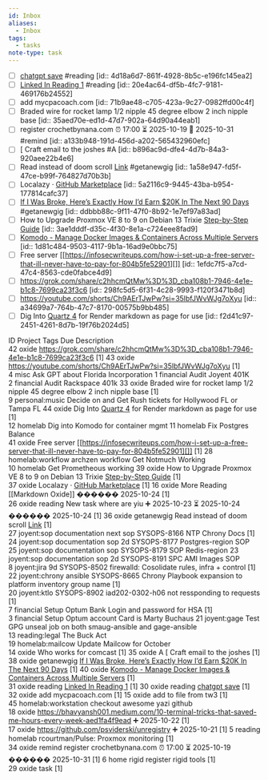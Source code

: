 ```yaml
---
id: Inbox
aliases:
  - Inbox
tags:
  - tasks
note-type: task
---
```

- [ ] [chatgpt save](https://chatgpt.com/share/68f32e9c-9600-8007-96a8-7bac657f7e03) #reading [id:: 4d18a6d7-861f-4928-8b5c-e196fc145ea2]
- [ ] [Linked In Reading 1](https://www.linkedin.com/posts/raj-shekhar-yadav-8a5b7b229_everyone-wants-a-remote-job-but-few-know-activity-7385203524541931520-cDLQ?utm_source=share&utm_medium=member_android&rcm=ACoAAAAFJDoBbq8S3JSY-5hi4Hpb81209trvlaw) #reading [id:: 20e4ac64-df5b-4fc7-9181-469176b24552]
- [ ] add mycpacoach.com [id:: 71b9ae48-c705-423a-9c27-0982ffd00c4f]
- [ ] Braded wire for rocket lamp 1/2 nipple 45 degree elbow 2 inch nipple base [id:: 35aed70e-ed1d-47d7-902a-64d90a44eab1]
- [ ] register crochetbynana.com   ⏰ 17:00 ⏳ 2025-10-19 📅 2025-10-31 #remind [id:: a133b948-191d-456d-a202-565432960efc]
- [ ] [ Craft email to the joshes #A [id:: b896ac9d-dfe4-4d7b-84a3-920aee22b4e6]
- [ ] Read instead of doom scroll  [Link](https://cultivatedculture.com/chatgpt-resume-prompt) #getanewgig [id:: 1a58e947-fd5f-47ce-b99f-764827d70b3b]
- [ ] Localazy · [GitHub Marketplace](https://github.com/marketplace/localazy) [id:: 5a2116c9-9445-43ba-b954-177814cafc37]
- [ ] [If I Was Broke, Here’s Exactly How I’d Earn $20K In The Next 90 Days](https://youtube.com/shorts/o_csjFrhzzg?si=UHyHfKfdF8FJ0PYT) #getanewgig [id:: ddbbb88c-9f11-47f0-8b92-1e7ef97a83ad]
- [ ] How to Upgrade Proxmox VE 8 to 9 on Debian 13 Trixie [Step-by-Step Guide](https://noted.lol/proxmox-ve-8-to-9-upgrade) [id:: 3ae1dddf-d35c-4f30-8e1a-c724eee8fad9]
- [ ] [Komodo - Manage Docker Images & Containers Across Multiple Servers](https://noted.lol/komodo/) [id:: 1d81c484-9503-4117-9b1a-16ad9e0bbc75]
- [ ] Free server [[https://infosecwriteups.com/how-i-set-up-a-free-server-that-ill-never-have-to-pay-for-804b5fe52901][]] [id:: 1efdc7f5-a7cd-47c4-8563-cde0fabce4d9]
- [ ] <https://grok.com/share/c2hhcmQtMw%3D%3D_cba108b1-7946-4e1e-b1c8-7699ca23f3c6> [id:: 298fc5d5-6f31-4c28-9993-f120f3471b8d]
- [ ] <https://youtube.com/shorts/Ch9AErTJwPw?si=35lbfJWvWJg7oXyu> [id:: a34699a7-764b-47c7-8170-00575b9bb485]
- [ ] Dig Into [Quartz 4](https://quartz.jzhao.xyz/) for Render markdown as page for use [id:: f2d41c97-2451-4261-8d7b-19f76b2024d5]

ID Project             Tags                   Due  Description                                                                                                                                                                                                                                            
42 oxide                                           <https://grok.com/share/c2hhcmQtMw%3D%3D_cba108b1-7946-4e1e-b1c8-7699ca23f3c6> [1]
43 oxide                                           <https://youtube.com/shorts/Ch9AErTJwPw?si=35lbfJWvWJg7oXyu> [1]                                                                                                                                                                                       
 4 misc                                            Ask GPT about Florida Incorporation
 1 financial                                       Audit Joyent 401K                                                                                                                                                                                                                                      
 2 financial                                       Audit Rackspace 401k
33 oxide                                           Braded wire for rocket lamp 1/2 nipple 45 degree elbow 2 inch nipple base [1]                                                                                                                                                                          
 9 personal:music                                  Decide on and Get Rush tickets for Hollywood FL or Tampa FL
44 oxide                                           Dig Into [Quartz 4](https://quartz.jzhao.xyz/) for Render markdown as page for use [1]                                                                                                                                                                 
12 homelab                                         Dig into Komodo for container mgmt
11 homelab                                         Fix Postgres Balance                                                                                                                                                                                                                                   
41 oxide                                           Free server [[https://infosecwriteups.com/how-i-set-up-a-free-server-that-ill-never-have-to-pay-for-804b5fe52901][]] [1]
28 homelab:workflow    archzen workflow            Get Notmuch Working                                                                                                                                                                                                                                    
10 homelab                                         Get Prometheous working
39 oxide                                           How to Upgrade Proxmox VE 8 to 9 on Debian 13 Trixie [Step-by-Step Guide](https://noted.lol/proxmox-ve-8-to-9-upgrade) [1]                                                                                                                             
37 oxide                                           Localazy · [GitHub Marketplace](https://github.com/marketplace/localazy) [1]
16 oxide                                           More Reading [[Markdown Oxide]]  ������ 2025-10-24 [1]                                                                                                                                                                                                 
26 oxide               reading                     New task where are yiu  ➕ 2025-10-23 ⏳ 2025-10-24 ������ 2025-10-24 [1]
36 oxide               getanewgig                  Read instead of doom scroll  [Link](https://cultivatedculture.com/chatgpt-resume-prompt) [1]                                                                                                                                                           
27 joyent:sop          documentation next sop      SYSOPS-8166 NTP Chrony Docs [1]                                                                                                                                                                                                                        
24 joyent:sop          documentation sop      2d   SYSOPS-8177 Postgres-region SOP                                                                                                                                                                                                                        
25 joyent:sop          documentation sop           SYSOPS-8179 SOP Redis-region
23 joyent:sop          documentation sop      2d   SYSOPS-8191 SPC AMI Images SOP                                                                                                                                                                                                                         
 8 joyent:jira                                9d   SYSOPS-8502 firewalld: Cosolidate rules, infra + control [1]
22 joyent:chrony       ansible                     SYSOPS-8665 Chrony Playbook expansion to platform inventory group name [1]                                                                                                                                                                             
20 joyent:ktlo                                     SYSOPS-8902 iad202-0302-h06 not ressponding to requests [1]                                                                                                                                                                                            
 7 financial                                       Setup Optum Bank Login and password for HSA [1]                                                                                                                                                                                                        
 3 financial                                       Setup Optum account Card is Marty Buchaus
21 joyent:gage                                     Test GPG unseal job on both smaug-ansible and gage-ansible                                                                                                                                                                                             
13 reading:legal                                   The Buck Act                                                                                                                                                                                                                                           
19 homelab:mailcow                                 Update Mailcow for October                                                                                                                                                                                                                             
14 oxide                                           Who works for comcast [1]
35 oxide               A                           [ Craft email to the joshes [1]                                                                                                                                                                                                                        
38 oxide               getanewgig                  [If I Was Broke, Here’s Exactly How I’d Earn $20K In The Next 90 Days](https://youtube.com/shorts/o_csjFrhzzg?si=UHyHfKfdF8FJ0PYT) [1]
40 oxide                                           [Komodo - Manage Docker Images & Containers Across Multiple Servers](https://noted.lol/komodo/) [1]                                                                                                                                                    
31 oxide               reading                     [Linked In Reading 1](https://www.linkedin.com/posts/raj-shekhar-yadav-8a5b7b229_everyone-wants-a-remote-job-but-few-know-activity-7385203524541931520-cDLQ?utm_source=share&utm_medium=member_android&rcm=ACoAAAAFJDoBbq8S3JSY-5hi4Hpb81209trvlaw) [1]
30 oxide               reading                     [chatgpt save](https://chatgpt.com/share/68f32e9c-9600-8007-96a8-7bac657f7e03) [1]                                                                                                                                                                     
32 oxide                                           add mycpacoach.com [1]
15 oxide                                           add to file from tw3 [1]                                                                                                                                                                                                                               
45 homelab:workstation                             checkout awesome yazi github                                                                                                                                                                                                                           
18 oxide                                           https://bhavyansh001.medium.com/10-terminal-tricks-that-saved-me-hours-every-week-aed1fa4f9ead ➕ 2025-10-22 [1]                                                                                                                                       
17 oxide                                           https://github.com/psviderski/unregistry ➕ 2025-10-21 [1]
 5 reading             homelab                     rcourtman/Pulse: Proxmox monitoring [1]                                                                                                                                                                                                                
34 oxide               remind                      register crochetbynana.com   ⏰ 17:00 ⏳ 2025-10-19 ������ 2025-10-31 [1]
 6 home                rigid                       register rigid tools [1]                                                                                                                                                                                                                               
29 oxide                                           task [1]
